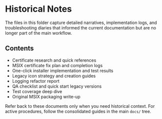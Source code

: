 # Historical Notes

The files in this folder capture detailed narratives, implementation logs, and troubleshooting diaries that informed the current documentation but are no longer part of the main workflow.

## Contents

- Certificate research and quick references
- MSIX certificate fix plan and completion logs
- One-click installer implementation and test results
- Legacy icon strategy and creation guides
- Logging refactor report
- QA checklist and quick start legacy versions
- Test coverage deep dive
- Original MSIX packaging write-up

Refer back to these documents only when you need historical context. For active procedures, follow the consolidated guides in the main `docs/` tree.
